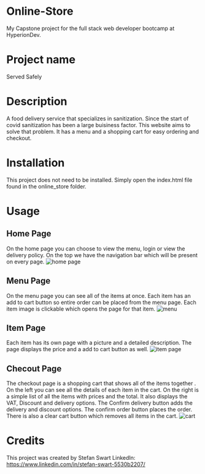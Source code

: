 # Online-Store
My Capstone project for the full stack web developer bootcamp at HyperionDev.

# Project name
Served Safely

# Description 
A food delivery service that specializes in sanitization. Since the start of covid sanitization has been a large buisiness factor.
This website aims to solve that problem.
It has a menu and a shopping cart for easy ordering and checkout.

# Installation
This project does not need to be installed. Simply open the index.html file found in the online_store folder.

# Usage

## Home Page
On the home page you can choose to view the menu, login or view the delivery policy.
On the top we have the navigation bar which will be present on every page.
![home page](https://user-images.githubusercontent.com/84585817/149655478-03563772-e54d-4c51-838c-e2c11a316514.jpg)

## Menu Page
On the menu page you can see all of the items at once. Each item has an add to cart button so entire order can be placed from the menu page.
Each item image is clickable which opens the page for that item. 
![menu](https://user-images.githubusercontent.com/84585817/149655712-6f21e5ed-f094-4bd6-92a9-c03e35a0f4d0.jpg)

## Item Page
Each item has its own page with a picture and a detailed description. The page displays the price and a add to cart button as well.
![item page](https://user-images.githubusercontent.com/84585817/149655780-525b6ab1-9be3-4819-ba89-ec6b6761d706.jpg)

## Checout Page
The checkout page is a shopping cart that shows all of the items together . On the left you can see all the details of each item in the cart. 
On the right is a simple list of all the items with prices and the total. It also displays the VAT, Discount and delivery options.
The Confirm delivery button adds the delivery and discount options. The confirm order button places the order.
There is also a clear cart button which removes all items in the cart.
![cart](https://user-images.githubusercontent.com/84585817/149655976-8b64e56b-4827-4532-9253-a349c2cf858d.jpg)

# Credits
This project was created by Stefan Swart
LinkedIn: https://www.linkedin.com/in/stefan-swart-5530b2207/





